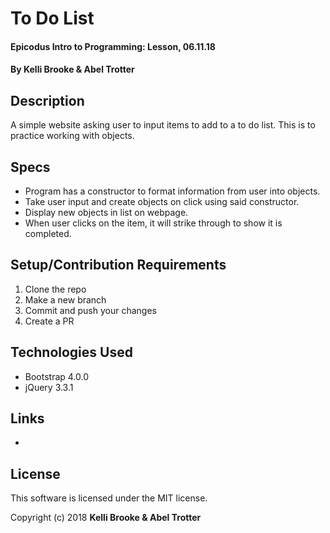 # To Do List

#### Epicodus Intro to Programming: Lesson, 06.11.18

#### By Kelli Brooke & Abel Trotter

## Description

A simple website asking user to input items to add to a to do list. This is to practice working with objects.

## Specs

* Program has a constructor to format information from user into objects.
* Take user input and create objects on click using said constructor.
* Display new objects in list on webpage.
* When user clicks on the item, it will strike through to show it is completed.


## Setup/Contribution Requirements

1. Clone the repo
1. Make a new branch
1. Commit and push your changes
1. Create a PR

## Technologies Used

* Bootstrap 4.0.0
* jQuery 3.3.1

## Links

*

## License

This software is licensed under the MIT license.

Copyright (c) 2018 **Kelli Brooke & Abel Trotter**

